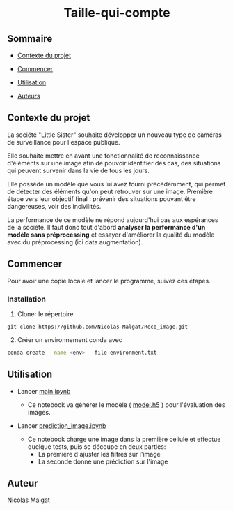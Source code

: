 <p  align="center">
<h1  align="center">Taille-qui-compte</h3>
</p>

## Sommaire

*  [Contexte du projet](#contexte-du-projet)

*  [Commencer](#commencer)

*  [Utilisation](#utilisation)

*  [Auteurs](#auteurs)


## Contexte du projet

La société "Little Sister" souhaite développer un nouveau type de caméras de surveillance pour l'espace publique.

Elle souhaite mettre en avant une fonctionnalité de reconnaissance d'éléments sur une image afin de pouvoir identifier des cas, des situations qui peuvent survenir dans la vie de tous les jours.

Elle possède un modèle que vous lui avez fourni précédemment, qui permet de détecter des éléments qu'on peut retrouver sur une image. Première étape vers leur objectif final : prévenir des situations pouvant être dangereuses, voir des incivilités.

La performance de ce modèle ne répond aujourd'hui pas aux espérances de la société. Il faut donc tout d'abord **analyser la performance d'un modèle sans préprocessing** et essayer d'améliorer la qualité du modèle avec du préprocessing (ici data augmentation).

## Commencer

Pour avoir une copie locale et lancer le programme, suivez ces étapes.

### Installation

1. Cloner le répertoire
```git
git clone https://github.com/Nicolas-Malgat/Reco_image.git
```
2. Créer un environnement conda avec
```bash
conda create --name <env> --file environment.txt
```
## Utilisation

- Lancer [main.ipynb](https://github.com/Nicolas-Malgat/Reco_image/blob/main/main.ipynb "main.ipynb")
	- Ce notebook va générer le modèle ( [model.h5](https://github.com/Nicolas-Malgat/Reco_image/blob/main/model.h5 "model.h5") ) pour l'évaluation des images.

- Lancer [prediction_image.ipynb](https://github.com/Nicolas-Malgat/Reco_image/blob/main/prediction_image.ipynb)
	- Ce notebook charge une image dans la première cellule et effectue quelque tests,
	   puis se découpe en deux parties:
		- La première d'ajuster les filtres sur l'image 
		- La seconde donne une prédiction sur l'image

## Auteur

Nicolas Malgat
